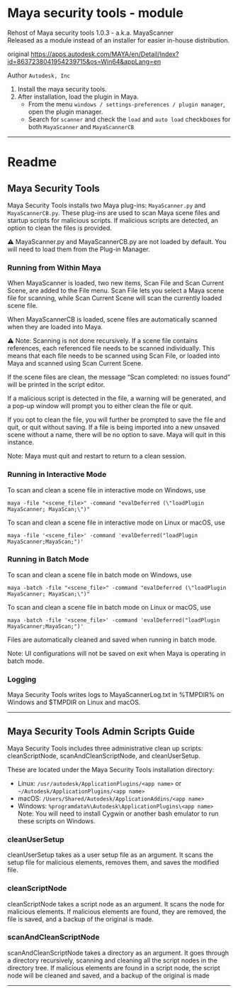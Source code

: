 # Maya security tools - module
Rehost of Maya security tools 1.0.3 - a.k.a. MayaScanner  
Released as a module instead of an installer for easier in-house distribution.

original https://apps.autodesk.com/MAYA/en/Detail/Index?id=8637238041954239715&os=Win64&appLang=en

Author `Autodesk, Inc`

1. Install the maya security tools.
2. After installation, load the plugin in Maya.
   - From the menu `windows / settings-preferences / plugin manager`, open the plugin manager.
   - Search for `scanner` and check the `load` and `auto load` checkboxes for both `MayaScanner` and `MayaScannerCB`

--- 

# Readme

## Maya Security Tools
Maya Security Tools installs two Maya plug-ins: `MayaScanner.py` and `MayaScannerCB.py`. These plug-ins 
are used to scan Maya scene files and startup scripts for malicious scripts. If malicious scripts are 
detected, an option to clean the files is provided.

⚠️ MayaScanner.py and MayaScannerCB.py are not loaded by default. You will need to load them from the 
Plug-in Manager.

### Running from Within Maya
When MayaScanner is loaded, two new items, Scan File and Scan Current Scene, are added to the File 
menu. Scan File lets you select a Maya scene file for scanning, while Scan Current Scene will scan the 
currently loaded scene file.

When MayaScannerCB is loaded, scene files are automatically scanned when they are loaded into Maya.

⚠️ Note: Scanning is not done recursively. If a scene file contains references, each referenced file needs to 
be scanned individually. This means that each file needs to be scanned using Scan File, or loaded into 
Maya and scanned using Scan Current Scene.

If the scene files are clean, the message “Scan completed: no issues found” will be printed in the script 
editor.

If a malicious script is detected in the file, a warning will be generated, and a pop-up window will 
prompt you to either clean the file or quit.

If you opt to clean the file, you will further be prompted to save the file and quit, or quit without saving.
If a file is being imported into a new unsaved scene without a name, there will be no option to save. 
Maya will quit in this instance.

Note: Maya must quit and restart to return to a clean session.

### Running in Interactive Mode 
To scan and clean a scene file in interactive mode on Windows, use
```
maya -file "<scene_file>" -command "evalDeferred (\"loadPlugin MayaScanner; MayaScan;\")"
```
To scan and clean a scene file in interactive mode on Linux or macOS, use
```
maya -file '<scene_file>' -command 'evalDeferred("loadPlugin MayaScanner;MayaScan;")'
```

### Running in Batch Mode
To scan and clean a scene file in batch mode on Windows, use
```
maya -batch -file "<scene_file>" -command "evalDeferred (\"loadPlugin MayaScanner; MayaScan;\")"
```
To scan and clean a scene file in batch mode on Linux or macOS, use
```
maya -batch -file '<scene_file>' -command 'evalDeferred("loadPlugin MayaScanner;MayaScan;")'
```
Files are automatically cleaned and saved when running in batch mode.

Note: UI configurations will not be saved on exit when Maya is operating in batch mode.

### Logging
Maya Security Tools writes logs to MayaScannerLog.txt in %TMPDIR% on Windows and $TMPDIR on 
Linux and macOS.

---

## Maya Security Tools Admin Scripts Guide
Maya Security Tools includes three administrative clean up scripts: cleanScriptNode, scanAndCleanScriptNode, and cleanUserSetup.

These are located under the Maya Security Tools installation directory:
- Linux: `/usr/autodesk/ApplicationPlugins/<app name>` or `~/Autodesk/ApplicationPlugins/<app name>`
- macOS: `/Users/Shared/Autodesk/ApplicationAddins/<app name>`
- Windows: `%programdata%\Autodesk\ApplicationPlugins\<app name>`
  Note: You will need to install Cygwin or another bash emulator to run these scripts on Windows.
  
### cleanUserSetup
cleanUserSetup takes as a user setup file as an argument. It scans the setup file for malicious elements, 
removes them, and saves the modified file.

### cleanScriptNode
cleanScriptNode takes a script node as an argument. It scans the node for malicious elements. If 
malicious elements are found, they are removed, the file is saved, and a backup of the original is made.

### scanAndCleanScriptNode
scanAndCleanScriptNode takes a directory as an argument. It goes through a directory recursively, 
scanning and cleaning all the script nodes in the directory tree. If malicious elements are found in a 
script node, the script node will be cleaned and saved, and a backup of the original is made

---
